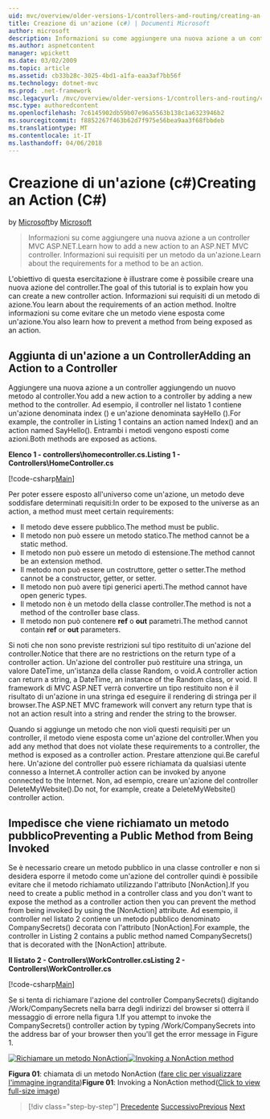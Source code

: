 ```yaml
---
uid: mvc/overview/older-versions-1/controllers-and-routing/creating-an-action-cs
title: Creazione di un'azione (c#) | Documenti Microsoft
author: microsoft
description: Informazioni su come aggiungere una nuova azione a un controller MVC ASP.NET. Informazioni sui requisiti per un metodo da un'azione.
ms.author: aspnetcontent
manager: wpickett
ms.date: 03/02/2009
ms.topic: article
ms.assetid: cb33b28c-3025-4bd1-a1fa-eaa3af7bb56f
ms.technology: dotnet-mvc
ms.prod: .net-framework
msc.legacyurl: /mvc/overview/older-versions-1/controllers-and-routing/creating-an-action-cs
msc.type: authoredcontent
ms.openlocfilehash: 7c6145902db59b07e96a5563b138c1a6323946b2
ms.sourcegitcommit: f8852267f463b62d7f975e56bea9aa3f68fbbdeb
ms.translationtype: MT
ms.contentlocale: it-IT
ms.lasthandoff: 04/06/2018
---
```

<a name="creating-an-action-c"></a><span data-ttu-id="0eee5-104">Creazione di un'azione (c#)</span><span class="sxs-lookup"><span data-stu-id="0eee5-104">Creating an Action (C#)</span></span>
====================
<span data-ttu-id="0eee5-105">by [Microsoft](https://github.com/microsoft)</span><span class="sxs-lookup"><span data-stu-id="0eee5-105">by [Microsoft](https://github.com/microsoft)</span></span>

> <span data-ttu-id="0eee5-106">Informazioni su come aggiungere una nuova azione a un controller MVC ASP.NET.</span><span class="sxs-lookup"><span data-stu-id="0eee5-106">Learn how to add a new action to an ASP.NET MVC controller.</span></span> <span data-ttu-id="0eee5-107">Informazioni sui requisiti per un metodo da un'azione.</span><span class="sxs-lookup"><span data-stu-id="0eee5-107">Learn about the requirements for a method to be an action.</span></span>


<span data-ttu-id="0eee5-108">L'obiettivo di questa esercitazione è illustrare come è possibile creare una nuova azione del controller.</span><span class="sxs-lookup"><span data-stu-id="0eee5-108">The goal of this tutorial is to explain how you can create a new controller action.</span></span> <span data-ttu-id="0eee5-109">Informazioni sui requisiti di un metodo di azione.</span><span class="sxs-lookup"><span data-stu-id="0eee5-109">You learn about the requirements of an action method.</span></span> <span data-ttu-id="0eee5-110">Inoltre informazioni su come evitare che un metodo viene esposta come un'azione.</span><span class="sxs-lookup"><span data-stu-id="0eee5-110">You also learn how to prevent a method from being exposed as an action.</span></span>

## <a name="adding-an-action-to-a-controller"></a><span data-ttu-id="0eee5-111">Aggiunta di un'azione a un Controller</span><span class="sxs-lookup"><span data-stu-id="0eee5-111">Adding an Action to a Controller</span></span>

<span data-ttu-id="0eee5-112">Aggiungere una nuova azione a un controller aggiungendo un nuovo metodo al controller.</span><span class="sxs-lookup"><span data-stu-id="0eee5-112">You add a new action to a controller by adding a new method to the controller.</span></span> <span data-ttu-id="0eee5-113">Ad esempio, il controller nel listato 1 contiene un'azione denominata index () e un'azione denominata sayHello ().</span><span class="sxs-lookup"><span data-stu-id="0eee5-113">For example, the controller in Listing 1 contains an action named Index() and an action named SayHello().</span></span> <span data-ttu-id="0eee5-114">Entrambi i metodi vengono esposti come azioni.</span><span class="sxs-lookup"><span data-stu-id="0eee5-114">Both methods are exposed as actions.</span></span>

<span data-ttu-id="0eee5-115">**Elenco 1 - controllers\homecontroller.cs.**</span><span class="sxs-lookup"><span data-stu-id="0eee5-115">**Listing 1 - Controllers\HomeController.cs**</span></span>

[!code-csharp[Main](creating-an-action-cs/samples/sample1.cs)]

<span data-ttu-id="0eee5-116">Per poter essere esposto all'universo come un'azione, un metodo deve soddisfare determinati requisiti:</span><span class="sxs-lookup"><span data-stu-id="0eee5-116">In order to be exposed to the universe as an action, a method must meet certain requirements:</span></span>

- <span data-ttu-id="0eee5-117">Il metodo deve essere pubblico.</span><span class="sxs-lookup"><span data-stu-id="0eee5-117">The method must be public.</span></span>
- <span data-ttu-id="0eee5-118">Il metodo non può essere un metodo statico.</span><span class="sxs-lookup"><span data-stu-id="0eee5-118">The method cannot be a static method.</span></span>
- <span data-ttu-id="0eee5-119">Il metodo non può essere un metodo di estensione.</span><span class="sxs-lookup"><span data-stu-id="0eee5-119">The method cannot be an extension method.</span></span>
- <span data-ttu-id="0eee5-120">Il metodo non può essere un costruttore, getter o setter.</span><span class="sxs-lookup"><span data-stu-id="0eee5-120">The method cannot be a constructor, getter, or setter.</span></span>
- <span data-ttu-id="0eee5-121">Il metodo non può avere tipi generici aperti.</span><span class="sxs-lookup"><span data-stu-id="0eee5-121">The method cannot have open generic types.</span></span>
- <span data-ttu-id="0eee5-122">Il metodo non è un metodo della classe controller.</span><span class="sxs-lookup"><span data-stu-id="0eee5-122">The method is not a method of the controller base class.</span></span>
- <span data-ttu-id="0eee5-123">Il metodo non può contenere **ref** o **out** parametri.</span><span class="sxs-lookup"><span data-stu-id="0eee5-123">The method cannot contain **ref** or **out** parameters.</span></span>

<span data-ttu-id="0eee5-124">Si noti che non sono previste restrizioni sul tipo restituito di un'azione del controller.</span><span class="sxs-lookup"><span data-stu-id="0eee5-124">Notice that there are no restrictions on the return type of a controller action.</span></span> <span data-ttu-id="0eee5-125">Un'azione del controller può restituire una stringa, un valore DateTime, un'istanza della classe Random, o void.</span><span class="sxs-lookup"><span data-stu-id="0eee5-125">A controller action can return a string, a DateTime, an instance of the Random class, or void.</span></span> <span data-ttu-id="0eee5-126">Il framework di MVC ASP.NET verrà convertire un tipo restituito non è il risultato di un'azione in una stringa ed eseguire il rendering di stringa per il browser.</span><span class="sxs-lookup"><span data-stu-id="0eee5-126">The ASP.NET MVC framework will convert any return type that is not an action result into a string and render the string to the browser.</span></span>

<span data-ttu-id="0eee5-127">Quando si aggiunge un metodo che non violi questi requisiti per un controller, il metodo viene esposta come un'azione del controller.</span><span class="sxs-lookup"><span data-stu-id="0eee5-127">When you add any method that does not violate these requirements to a controller, the method is exposed as a controller action.</span></span> <span data-ttu-id="0eee5-128">Prestare attenzione qui.</span><span class="sxs-lookup"><span data-stu-id="0eee5-128">Be careful here.</span></span> <span data-ttu-id="0eee5-129">Un'azione del controller può essere richiamata da qualsiasi utente connesso a Internet.</span><span class="sxs-lookup"><span data-stu-id="0eee5-129">A controller action can be invoked by anyone connected to the Internet.</span></span> <span data-ttu-id="0eee5-130">Non, ad esempio, creare un'azione del controller DeleteMyWebsite().</span><span class="sxs-lookup"><span data-stu-id="0eee5-130">Do not, for example, create a DeleteMyWebsite() controller action.</span></span>

## <a name="preventing-a-public-method-from-being-invoked"></a><span data-ttu-id="0eee5-131">Impedisce che viene richiamato un metodo pubblico</span><span class="sxs-lookup"><span data-stu-id="0eee5-131">Preventing a Public Method from Being Invoked</span></span>

<span data-ttu-id="0eee5-132">Se è necessario creare un metodo pubblico in una classe controller e non si desidera esporre il metodo come un'azione del controller quindi è possibile evitare che il metodo richiamato utilizzando l'attributo [NonAction].</span><span class="sxs-lookup"><span data-stu-id="0eee5-132">If you need to create a public method in a controller class and you don't want to expose the method as a controller action then you can prevent the method from being invoked by using the [NonAction] attribute.</span></span> <span data-ttu-id="0eee5-133">Ad esempio, il controller nel listato 2 contiene un metodo pubblico denominato CompanySecrets() decorata con l'attributo [NonAction].</span><span class="sxs-lookup"><span data-stu-id="0eee5-133">For example, the controller in Listing 2 contains a public method named CompanySecrets() that is decorated with the [NonAction] attribute.</span></span>

<span data-ttu-id="0eee5-134">**Il listato 2 - Controllers\WorkController.cs**</span><span class="sxs-lookup"><span data-stu-id="0eee5-134">**Listing 2 - Controllers\WorkController.cs**</span></span>

[!code-csharp[Main](creating-an-action-cs/samples/sample2.cs)]

<span data-ttu-id="0eee5-135">Se si tenta di richiamare l'azione del controller CompanySecrets() digitando /Work/CompanySecrets nella barra degli indirizzi del browser si otterrà il messaggio di errore nella figura 1.</span><span class="sxs-lookup"><span data-stu-id="0eee5-135">If you attempt to invoke the CompanySecrets() controller action by typing /Work/CompanySecrets into the address bar of your browser then you'll get the error message in Figure 1.</span></span>


<span data-ttu-id="0eee5-136">[![Richiamare un metodo NonAction](creating-an-action-cs/_static/image1.jpg)](creating-an-action-cs/_static/image1.png)</span><span class="sxs-lookup"><span data-stu-id="0eee5-136">[![Invoking a NonAction method](creating-an-action-cs/_static/image1.jpg)](creating-an-action-cs/_static/image1.png)</span></span>

<span data-ttu-id="0eee5-137">**Figura 01**: chiamata di un metodo NonAction ([fare clic per visualizzare l'immagine ingrandita](creating-an-action-cs/_static/image2.png))</span><span class="sxs-lookup"><span data-stu-id="0eee5-137">**Figure 01**: Invoking a NonAction method([Click to view full-size image](creating-an-action-cs/_static/image2.png))</span></span>

> [!div class="step-by-step"]
> <span data-ttu-id="0eee5-138">[Precedente](creating-a-controller-cs.md)
> [Successivo](asp-net-mvc-routing-overview-vb.md)</span><span class="sxs-lookup"><span data-stu-id="0eee5-138">[Previous](creating-a-controller-cs.md)
[Next](asp-net-mvc-routing-overview-vb.md)</span></span>
